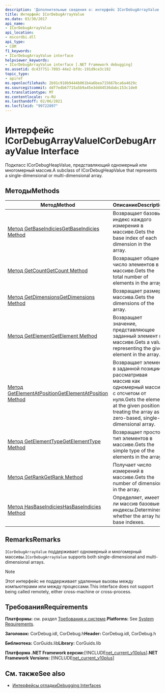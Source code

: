 ```yaml
---
description: 'Дополнительные сведения о: интерфейс ICorDebugArrayValue'
title: Интерфейс ICorDebugArrayValue
ms.date: 03/30/2017
api_name:
- ICorDebugArrayValue
api_location:
- mscordbi.dll
api_type:
- COM
f1_keywords:
- ICorDebugArrayValue interface
helpviewer_keywords:
- ICorDebugArrayValue interface [.NET Framework debugging]
ms.assetid: dc437751-7093-44e2-bfdc-191d9ce3c192
topic_type:
- apiref
ms.openlocfilehash: 2b91c910b9444b061b4a6bea715667bca6a4629c
ms.sourcegitcommit: ddf7edb67715a5b9a45e3dd44536dabc153c1de0
ms.translationtype: MT
ms.contentlocale: ru-RU
ms.lasthandoff: 02/06/2021
ms.locfileid: "99722897"
---
```

# <a name="icordebugarrayvalue-interface"></a><span data-ttu-id="cd731-103">Интерфейс ICorDebugArrayValue</span><span class="sxs-lookup"><span data-stu-id="cd731-103">ICorDebugArrayValue Interface</span></span>

<span data-ttu-id="cd731-104">Подкласс ICorDebugHeapValue, представляющий одномерный или многомерный массив.</span><span class="sxs-lookup"><span data-stu-id="cd731-104">A subclass of ICorDebugHeapValue that represents a single-dimensional or multi-dimensional array.</span></span>  
  
## <a name="methods"></a><span data-ttu-id="cd731-105">Методы</span><span class="sxs-lookup"><span data-stu-id="cd731-105">Methods</span></span>  
  
|<span data-ttu-id="cd731-106">Метод</span><span class="sxs-lookup"><span data-stu-id="cd731-106">Method</span></span>|<span data-ttu-id="cd731-107">Описание</span><span class="sxs-lookup"><span data-stu-id="cd731-107">Description</span></span>|  
|------------|-----------------|  
|[<span data-ttu-id="cd731-108">Метод GetBaseIndicies</span><span class="sxs-lookup"><span data-stu-id="cd731-108">GetBaseIndicies Method</span></span>](icordebugarrayvalue-getbaseindicies-method.md)|<span data-ttu-id="cd731-109">Возвращает базовый индекс каждого измерения в массиве.</span><span class="sxs-lookup"><span data-stu-id="cd731-109">Gets the base index of each dimension in the array.</span></span>|  
|[<span data-ttu-id="cd731-110">Метод GetCount</span><span class="sxs-lookup"><span data-stu-id="cd731-110">GetCount Method</span></span>](icordebugarrayvalue-getcount-method.md)|<span data-ttu-id="cd731-111">Возвращает общее число элементов в массиве.</span><span class="sxs-lookup"><span data-stu-id="cd731-111">Gets the total number of elements in the array.</span></span>|  
|[<span data-ttu-id="cd731-112">Метод GetDimensions</span><span class="sxs-lookup"><span data-stu-id="cd731-112">GetDimensions Method</span></span>](icordebugarrayvalue-getdimensions-method.md)|<span data-ttu-id="cd731-113">Возвращает размеры массива.</span><span class="sxs-lookup"><span data-stu-id="cd731-113">Gets the dimensions of the array.</span></span>|  
|[<span data-ttu-id="cd731-114">Метод GetElement</span><span class="sxs-lookup"><span data-stu-id="cd731-114">GetElement Method</span></span>](icordebugarrayvalue-getelement-method.md)|<span data-ttu-id="cd731-115">Возвращает значение, представляющее заданный элемент в массиве.</span><span class="sxs-lookup"><span data-stu-id="cd731-115">Gets a value representing the given element in the array.</span></span>|  
|[<span data-ttu-id="cd731-116">Метод GetElementAtPosition</span><span class="sxs-lookup"><span data-stu-id="cd731-116">GetElementAtPosition Method</span></span>](icordebugarrayvalue-getelementatposition-method.md)|<span data-ttu-id="cd731-117">Возвращает элемент в заданной позиции, рассматривая массив как одномерный массив с отсчетом от нуля.</span><span class="sxs-lookup"><span data-stu-id="cd731-117">Gets the element at the given position, treating the array as a zero-based, single-dimensional array.</span></span>|  
|[<span data-ttu-id="cd731-118">Метод GetElementType</span><span class="sxs-lookup"><span data-stu-id="cd731-118">GetElementType Method</span></span>](icordebugarrayvalue-getelementtype-method.md)|<span data-ttu-id="cd731-119">Возвращает простой тип элементов в массиве.</span><span class="sxs-lookup"><span data-stu-id="cd731-119">Gets the simple type of the elements in the array.</span></span>|  
|[<span data-ttu-id="cd731-120">Метод GetRank</span><span class="sxs-lookup"><span data-stu-id="cd731-120">GetRank Method</span></span>](icordebugarrayvalue-getrank-method.md)|<span data-ttu-id="cd731-121">Получает число измерений в массиве.</span><span class="sxs-lookup"><span data-stu-id="cd731-121">Gets the number of dimensions in the array.</span></span>|  
|[<span data-ttu-id="cd731-122">Метод HasBaseIndicies</span><span class="sxs-lookup"><span data-stu-id="cd731-122">HasBaseIndicies Method</span></span>](icordebugarrayvalue-hasbaseindicies-method.md)|<span data-ttu-id="cd731-123">Определяет, имеет ли массив базовые индексы.</span><span class="sxs-lookup"><span data-stu-id="cd731-123">Determines whether the array has base indexes.</span></span>|  
  
## <a name="remarks"></a><span data-ttu-id="cd731-124">Remarks</span><span class="sxs-lookup"><span data-stu-id="cd731-124">Remarks</span></span>  

 <span data-ttu-id="cd731-125">`ICorDebugArrayValue` поддерживает одномерный и многомерный массивы.</span><span class="sxs-lookup"><span data-stu-id="cd731-125">`ICorDebugArrayValue` supports both single-dimensional and multi-dimensional arrays.</span></span>  
  
> [!NOTE]
> <span data-ttu-id="cd731-126">Этот интерфейс не поддерживает удаленные вызовы между компьютерами или между процессами.</span><span class="sxs-lookup"><span data-stu-id="cd731-126">This interface does not support being called remotely, either cross-machine or cross-process.</span></span>  
  
## <a name="requirements"></a><span data-ttu-id="cd731-127">Требования</span><span class="sxs-lookup"><span data-stu-id="cd731-127">Requirements</span></span>  

 <span data-ttu-id="cd731-128">**Платформы:** см. раздел [Требования к системе](../../get-started/system-requirements.md).</span><span class="sxs-lookup"><span data-stu-id="cd731-128">**Platforms:** See [System Requirements](../../get-started/system-requirements.md).</span></span>  
  
 <span data-ttu-id="cd731-129">**Заголовок:** CorDebug.idl, CorDebug.h</span><span class="sxs-lookup"><span data-stu-id="cd731-129">**Header:** CorDebug.idl, CorDebug.h</span></span>  
  
 <span data-ttu-id="cd731-130">**Библиотека:** CorGuids.lib</span><span class="sxs-lookup"><span data-stu-id="cd731-130">**Library:** CorGuids.lib</span></span>  
  
 <span data-ttu-id="cd731-131">**Платформа .NET Framework версии:**[!INCLUDE[net_current_v10plus](../../../../includes/net-current-v10plus-md.md)]</span><span class="sxs-lookup"><span data-stu-id="cd731-131">**.NET Framework Versions:** [!INCLUDE[net_current_v10plus](../../../../includes/net-current-v10plus-md.md)]</span></span>  
  
## <a name="see-also"></a><span data-ttu-id="cd731-132">См. также</span><span class="sxs-lookup"><span data-stu-id="cd731-132">See also</span></span>

- [<span data-ttu-id="cd731-133">Интерфейсы отладки</span><span class="sxs-lookup"><span data-stu-id="cd731-133">Debugging Interfaces</span></span>](debugging-interfaces.md)
